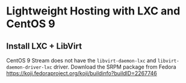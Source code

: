 # Lightweight Hosting with LXC and CentOS 9

## Install LXC + LibVirt

CentOS 9 Stream does not have the `libvirt-daemon-lxc` and `libvirt-daemon-driver-lxc` driver.
Download the SRPM package from Fedora https://koji.fedoraproject.org/koji/buildinfo?buildID=2267746
